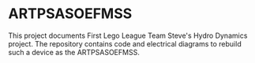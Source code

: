 # ARTPSASOEFMSS

This project documents First Lego League Team Steve's Hydro Dynamics
project.  The repository contains code and electrical diagrams to
rebuild such a device as the ARTPSASOEFMSS.  